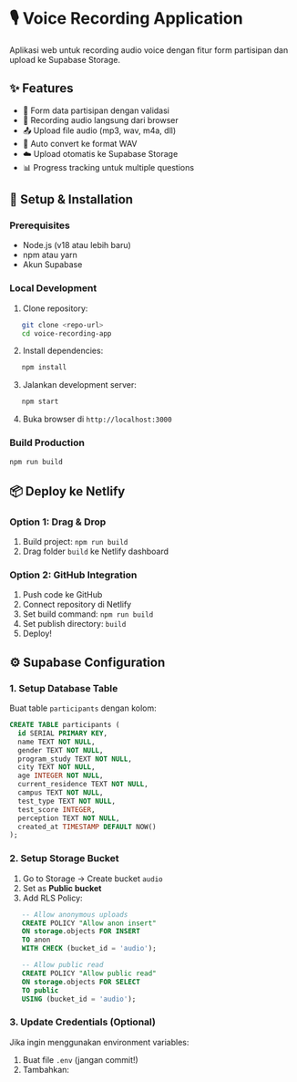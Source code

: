 # 🎙️ Voice Recording Application

Aplikasi web untuk recording audio voice dengan fitur form partisipan dan upload ke Supabase Storage.

## ✨ Features

- 📝 Form data partisipan dengan validasi
- 🎤 Recording audio langsung dari browser
- 📤 Upload file audio (mp3, wav, m4a, dll)
- 🔄 Auto convert ke format WAV
- ☁️ Upload otomatis ke Supabase Storage
- 📊 Progress tracking untuk multiple questions

## 🚀 Setup & Installation

### Prerequisites
- Node.js (v18 atau lebih baru)
- npm atau yarn
- Akun Supabase

### Local Development

1. Clone repository:
```bash
   git clone <repo-url>
   cd voice-recording-app
```

2. Install dependencies:
```bash
   npm install
```

3. Jalankan development server:
```bash
   npm start
```

4. Buka browser di `http://localhost:3000`

### Build Production
```bash
npm run build
```

## 📦 Deploy ke Netlify

### Option 1: Drag & Drop
1. Build project: `npm run build`
2. Drag folder `build` ke Netlify dashboard

### Option 2: GitHub Integration
1. Push code ke GitHub
2. Connect repository di Netlify
3. Set build command: `npm run build`
4. Set publish directory: `build`
5. Deploy!

## ⚙️ Supabase Configuration

### 1. Setup Database Table

Buat table `participants` dengan kolom:
```sql
CREATE TABLE participants (
  id SERIAL PRIMARY KEY,
  name TEXT NOT NULL,
  gender TEXT NOT NULL,
  program_study TEXT NOT NULL,
  city TEXT NOT NULL,
  age INTEGER NOT NULL,
  current_residence TEXT NOT NULL,
  campus TEXT NOT NULL,
  test_type TEXT NOT NULL,
  test_score INTEGER,
  perception TEXT NOT NULL,
  created_at TIMESTAMP DEFAULT NOW()
);
```

### 2. Setup Storage Bucket

1. Go to Storage → Create bucket `audio`
2. Set as **Public bucket**
3. Add RLS Policy:
```sql
   -- Allow anonymous uploads
   CREATE POLICY "Allow anon insert"
   ON storage.objects FOR INSERT
   TO anon
   WITH CHECK (bucket_id = 'audio');

   -- Allow public read
   CREATE POLICY "Allow public read"
   ON storage.objects FOR SELECT
   TO public
   USING (bucket_id = 'audio');
```

### 3. Update Credentials (Optional)

Jika ingin menggunakan environment variables:
1. Buat file `.env` (jangan commit!)
2. Tambahkan: